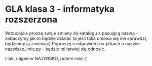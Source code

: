 # GLA klasa 3 - informatyka rozszerzona 
Wrzucajcie proszę swoje zmiany do katalogu z pasującą nazwą - zobaczymy jak to będzie działać (a jeśli taka umowa się nie sprawdzi, będziemy ją zmieniać)
Poproszę o odpowiedzi w plikach o nazwie nazwisko_imie.py - będzie mi łatwiej się odnosić.

i tak, najpierw NAZWISKO, potem imię :)
